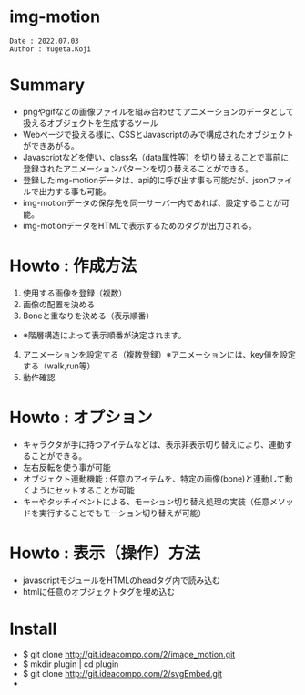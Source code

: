 img-motion
===
```
Date : 2022.07.03
Author : Yugeta.Koji
```

# Summary
- pngやgifなどの画像ファイルを組み合わせてアニメーションのデータとして扱えるオブジェクトを生成するツール
- Webページで扱える様に、CSSとJavascriptのみで構成されたオブジェクトができあがる。
- Javascriptなどを使い、class名（data属性等）を切り替えることで事前に登録されたアニメーションパターンを切り替えることができる。
- 登録したimg-motionデータは、api的に呼び出す事も可能だが、jsonファイルで出力する事も可能。
- img-motionデータの保存先を同一サーバー内であれば、設定することが可能。
- img-motionデータをHTMLで表示するためのタグが出力される。


# Howto : 作成方法
1. 使用する画像を登録（複数）
2. 画像の配置を決める
3. Boneと重なりを決める（表示順番）
  - ※階層構造によって表示順番が決定されます。
4. アニメーションを設定する（複数登録）※アニメーションには、key値を設定する（walk,run等）
5. 動作確認


# Howto : オプション
- キャラクタが手に持つアイテムなどは、表示非表示切り替えにより、連動することができる。
- 左右反転を使う事が可能
- オブジェクト連動機能 : 任意のアイテムを、特定の画像(bone)と連動して動くようにセットすることが可能
- キーやタッチイベントによる、モーション切り替え処理の実装（任意メソッドを実行することでもモーション切り替えが可能）


# Howto : 表示（操作）方法
- javascriptモジュールをHTMLのheadタグ内で読み込む
- htmlに任意のオブジェクトタグを埋め込む

# Install
- $ git clone http://git.ideacompo.com/2/image_motion.git
- $ mkdir plugin | cd plugin
- $ git clone http://git.ideacompo.com/2/svgEmbed.git
- 